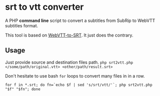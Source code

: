 # srt to vtt converter
A PHP **command line** script to convert a subtitles from SubRip to WebVTT subtitles format.

This tool is based on [WebVTT-to-SRT](https://github.com/tunggnu/WebVTT-to-SRT). It just does the contrary.

## Usage
Just provide source and destination files path.
`php srt2vtt.php </some/path/original.vtt> <other/path/result.srt>`

Don't hesitate to use bash `for` loops to convert many files in in a row.

```
for f in *.srt; do fn=`echo $f | sed 's/srt/vtt/'`; php srt2vtt.php "$f" "$fn"; done
```
